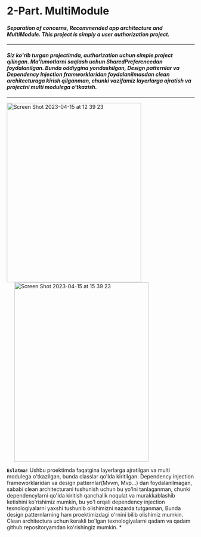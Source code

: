 # 2-Part. MultiModule
#### *Separation of concerns, Recommended app architecture and MultiModule. This project is simply a user authorization project.*
-----------------------------

#### *Siz ko'rib turgan projectimda, authorization uchun simple project qilingan. Ma'lumotlarni saqlash uchun SharedPreferencedan foydalanilgan. Bunda oddiygina yondashilgan, Design patternlar va Dependency Injection framworklaridan foydalanilmasdan clean architecturaga kirish qilganman, chunki vazifamiz layerlarga ajratish va projectni multi modulega o'tkazish.*
-------------------------------------

<img width="360" height="480" alt="Screen Shot 2023-04-15 at 12 39 23" src="https://user-images.githubusercontent.com/77477995/232196444-59a98ce5-09ec-40da-92d2-13bdc71fe96c.png"> <img hspace="20" width="360" height="480" alt="Screen Shot 2023-04-15 at 15 39 23" src="https://user-images.githubusercontent.com/77477995/232209051-b7a4d0ab-223e-4063-b4d0-6a02d33a270c.png">


**```Eslatma!```**
Ushbu proektimda faqatgina layerlarga ajratilgan va multi modulega o'tkazilgan, bunda classlar qo'lda kiritilgan. Dependency injection frameworklaridan va design patternlar(Mvvm, Mvp...) dan foydalanilmagan, sababi clean architecturani tushunish uchun bu yo'lni tanlaganman, chunki dependencylarni qo'lda kiritish qanchalik noqulat va murakkablashib ketishini ko'rishimiz mumkin, bu yo'l orqali dependency injection texnologiyalarni yaxshi tushunib olishimizni nazarda tutganman, Bunda design patternlarning ham proektimizdagi o'rnini bilib olishimiz mumkin. Clean architectura uchun kerakli bo'lgan texnologiyalarni qadam va qadam github repositoryamdan ko'rishingiz mumkin. *
